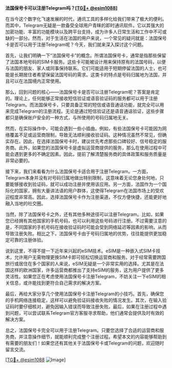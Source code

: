 **法国保号卡可以注册Telegram吗？[[TG💪+ @esim1088](https://t.me/s/esim1088)]**

在当今这个数字化飞速发展的时代，通讯工具的多样化给我们带来了极大的便利。而其中，Telegram无疑是一款备受全球用户青睐的即时通讯软件。它以其强大的加密功能、丰富的功能模块以及跨平台支持，成为许多人日常生活和工作中不可或缺的一部分。然而，对于生活在法国的用户来说，一个常见的疑问就是：法国保号卡是否可以用于注册Telegram呢？今天，我们就来深入探讨这个问题。

首先，让我们明确一下“法国保号卡”的概念。所谓法国保号卡，通常是指那些保留了法国本地号码的SIM卡服务。这些卡可能被设计用来保持原有的法国号码，以便与法国的朋友、家人或同事保持联系。它们可能适用于短期停留法国的人士，也可能是长期居住者希望保留法国号码的需求。这类卡的特点是号码归属地为法国，并且可以在法国境内正常使用。

那么，回到问题的核心——法国保号卡是否可以注册Telegram呢？答案是肯定的。理论上，任何能够正常接收短信验证或语音验证码的服务都可以用于注册Telegram。而法国保号卡，只要具备正常的短信或语音通话功能，就完全可以用来完成Telegram的注册流程。无论是通过短信验证还是语音通话验证，这些步骤都只是确保账户安全的一种方式，与所使用的号码归属地无关。

然而，在实际操作中，可能会遇到一些小插曲。例如，有些法国保号卡可能因为网络覆盖不足或运营商限制，导致无法顺利接收验证码。这种情况虽然不常见，但确实存在。因此，在选择法国保号卡时，建议优先考虑那些口碑较好、信号稳定的服务商。此外，如果您的法国保号卡是虚拟运营商提供的服务，那么在使用过程中可能会遇到更多的不确定因素。因此，提前了解清楚服务商的具体政策和服务质量是非常必要的。

接下来，我们来看看为什么法国保号卡适合用于注册Telegram。一方面，Telegram本身并没有对号码归属地做出特别限制，这意味着无论您身处何地，只要能够接收到验证码，就可以成功注册并使用该应用。另一方面，法国作为一个国际化的国家，拥有大量讲法语的用户群体，这使得Telegram在法国市场上的受欢迎程度非常高。因此，选择法国保号卡作为注册渠道，不仅方便快捷，还能更好地融入当地的社交圈。

当然，除了法国保号卡之外，还有其他多种途径可以注册Telegram。比如，如果您已经拥有其他国家的手机号码，也可以利用这些号码进行注册。不过需要注意的是，不同国家的手机号码在接收验证码时可能会受到网络延迟等因素的影响，从而导致注册失败。相比之下，法国保号卡由于号码归属地的优势，往往能提供更加稳定可靠的注册体验。

说到这里，不得不提一下近年来兴起的eSIM技术。eSIM是一种嵌入式SIM卡技术，允许用户无需物理更换SIM卡即可轻松切换运营商和服务。对于经常需要跨国旅行或居住在多个国家的人来说，eSIM无疑是一个非常实用的选择。尤其是在法国这样的欧洲国家，许多运营商都推出了支持eSIM的服务，这为用户提供了更多灵活性。如果您正在考虑使用法国保号卡注册Telegram，不妨关注一下eSIM的相关信息，或许能找到更符合自己需求的解决方案。

最后，再给大家分享几个使用法国保号卡注册Telegram的小技巧。首先，确保您的手机网络连接稳定，这样可以避免验证码接收失败的情况发生。其次，在输入验证码时要仔细核对，避免因输入错误而导致注册失败。最后，如果在注册过程中遇到问题，可以尝试联系Telegram官方客服寻求帮助，他们通常会提供及时有效的解决方案。

总之，法国保号卡完全可以用于注册Telegram。只要您选择了合适的运营商和服务商，并注意操作细节，就能顺利完成整个注册过程。希望本文的内容能够帮助到有需要的朋友们！如果您还有其他关于法国保号卡或Telegram的问题，欢迎随时留言交流。

[[TG💪+ @esim1088](https://t.me/s/esim1088) ![Image](https://i.postimg.cc/4NQfJmqS/Snipaste-2025-05-13-00-14-12.png)]